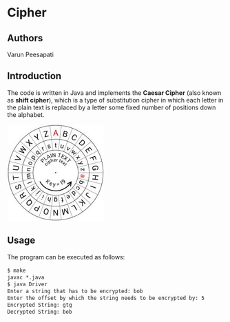 # Cipher

## Authors
Varun Peesapati

## Introduction
The code is written in Java and implements the **Caesar Cipher** (also known as
**shift cipher**), which is a type of substitution cipher in which each letter
in the plain text is replaced by a letter some fixed number of positions down
the alphabet.

![Caesar Cipher](cipher.jpeg)

## Usage
The program can be executed as follows:

```
$ make
javac *.java
$ java Driver
Enter a string that has to be encrypted: bob
Enter the offset by which the string needs to be encrypted by: 5
Encrypted String: gtg
Decrypted String: bob
```